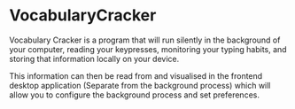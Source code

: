 # VocabularyCracker

Vocabulary Cracker is a program that will run silently in the background of your computer, reading your keypresses, monitoring your typing habits, and storing that information locally on your device. 

This information can then be read from and visualised in the frontend desktop application (Separate from the background process) which will allow you to configure the background process and set preferences.
